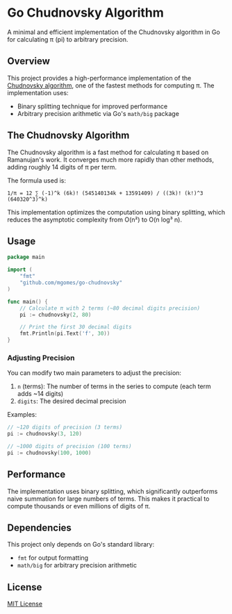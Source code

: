 # Go Chudnovsky Algorithm

A minimal and efficient implementation of the Chudnovsky algorithm in Go for calculating π (pi) to arbitrary precision.

## Overview

This project provides a high-performance implementation of the [Chudnovsky algorithm](https://en.wikipedia.org/wiki/Chudnovsky_algorithm), one of the fastest methods for computing π. The implementation uses:

- Binary splitting technique for improved performance
- Arbitrary precision arithmetic via Go's `math/big` package

## The Chudnovsky Algorithm

The Chudnovsky algorithm is a fast method for calculating π based on Ramanujan's work. It converges much more rapidly than other methods, adding roughly 14 digits of π per term.

The formula used is:

```
1/π = 12 ∑ (-1)^k (6k)! (545140134k + 13591409) / ((3k)! (k!)^3 (640320^3)^k)
```

This implementation optimizes the computation using binary splitting, which reduces the asymptotic complexity from O(n²) to O(n log³ n).

## Usage

```go
package main

import (
    "fmt"
    "github.com/mgomes/go-chudnovsky"
)

func main() {
    // Calculate π with 2 terms (~80 decimal digits precision)
    pi := chudnovsky(2, 80)

    // Print the first 30 decimal digits
    fmt.Println(pi.Text('f', 30))
}
```

### Adjusting Precision

You can modify two main parameters to adjust the precision:

1. `n` (terms): The number of terms in the series to compute (each term adds ~14 digits)
2. `digits`: The desired decimal precision

Examples:

```go
// ~120 digits of precision (3 terms)
pi := chudnovsky(3, 120)

// ~1000 digits of precision (100 terms)
pi := chudnovsky(100, 1000)
```

## Performance

The implementation uses binary splitting, which significantly outperforms naive summation for large numbers of terms. This makes it practical to compute thousands or even millions of digits of π.

## Dependencies

This project only depends on Go's standard library:
- `fmt` for output formatting
- `math/big` for arbitrary precision arithmetic

## License

[MIT License](LICENSE)
